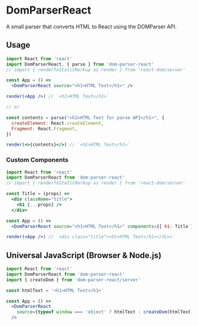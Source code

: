 # DomParserReact

A small parser that converts HTML to React using the DOMParser API.

## Usage

```jsx
import React from 'react'
import DomParserReact, { parse } from 'dom-parser-react'
// import { renderToStaticMarkup as render } from 'react-dom/server'

const App = () =>
  <DomParserReact source="<h1>HTML Text</h1>" />

render(<App />) // `<h1>HTML Text</h1>`

// or

const contents = parse("<h1>HTML Text for parse API</h1>", {
  createElement: React.createElement,
  Fragment: React.Fragment,
})

render(<>{contents}</>) // `<h1>HTML Text</h1>`
```


### Custom Components

```jsx
import React from 'react'
import DomParserReact from 'dom-parser-react'
// import { renderToStaticMarkup as render } from 'react-dom/server'

const Title = (props) =>
  <div className="title">
    <h1 {...props} />
  </div>

const App = () =>
  <DomParserReact source="<h1>HTML Text</h1>" components={{ h1: Title }} />

render(<App />) // `<div class="title"><h1>HTML Text</h1></div>`
```

## Universal JavaScript (Browser & Node.js)

```jsx
import React from 'react'
import DomParserReact from 'dom-parser-react'
import { createDom } from 'dom-parser-react/server'

const htmlText = '<h1>HTML Text</h1>'

const App = () =>
  <DomParserReact
    source={typeof window === 'object' ? htmlText : createDom(htmlText)}
  />
```
